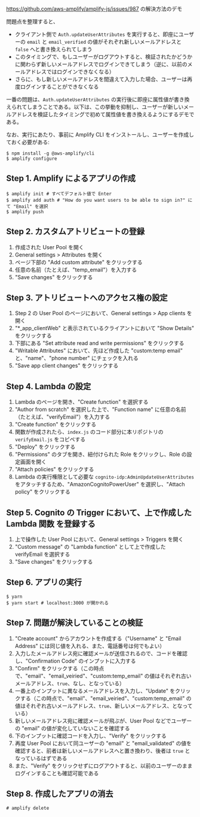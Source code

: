 https://github.com/aws-amplify/amplify-js/issues/987 の解決方法のデモ

問題点を整理すると、

- クライアント側で `Auth.updateUserAttributes` を実行すると、即座にユーザーの `email` と `email_verified` の値がそれぞれ新しいメールアドレスと `false` へと書き換えられてしまう
- このタイミングで、もしユーザーがログアウトすると、検証されたかどうかに関わらず新しいメールアドレスでログインできてしまう（逆に、以前のメールアドレスではログインできなくなる）
- さらに、もし新しいメールアドレスを間違えて入力した場合、ユーザーは再度ログインすることができなくなる

一番の問題は、`Auth.updateUserAttributes` の実行後に即座に属性値が書き換えられてしまうことである。以下は、この挙動を抑制し、ユーザーが新しいメールアドレスを検証したタイミングで初めて属性値を書き換えるようにするデモである。

なお、実行にあたり、事前に Amplify CLI をインストールし、ユーザーを作成しておく必要がある:

```
$ npm install -g @aws-amplify/cli
$ amplify configure
```

## Step 1. Amplify によるアプリの作成

```
$ amplify init # すべてデフォルト値で Enter
$ amplify add auth # "How do you want users to be able to sign in?" にて "Email" を選択
$ amplify push
```

## Step 2. カスタムアトリビュートの登録

1. 作成された User Pool を開く
2. General settings > Attributes を開く
3. ページ下部の "Add custom attribute" をクリックする
4. 任意の名前（たとえば、"temp_email"）を入力する
5. "Save changes" をクリックする

## Step 3. アトリビュートへのアクセス権の設定

1. Step 2 の User Pool のページにおいて、General settings > App clients を開く
2. "\*\_app_clientWeb" と表示されているクライアントにおいて "Show Details" をクリックする
3. 下部にある "Set attribute read and write permissions" をクリックする
4. "Writable Attributes" において、先ほど作成した "custom:temp email" と、"name"、"phone number" にチェックを入れる
5. "Save app client changes" をクリックする

## Step 4. Lambda の設定

1. Lambda のページを開き、"Create function" を選択する
2. "Author from scratch" を選択した上で、"Function name" に任意の名前（たとえば、"verifyEmail"）を入力する
3. "Create function" をクリックする
4. 関数が作成されたら、`index.js` のコード部分に本リポジトリの `verifyEmail.js` をコピペする
5. "Deploy" をクリックする
6. "Permissions" のタブを開き、紐付けられた Role をクリックし、Role の設定画面を開く
7. "Attach policies" をクリックする
8. Lambda の実行権限として必要な `cognito-idp:AdminUpdateUserAttributes` をアタッチするため、"AmazonCognitoPowerUser" を選択し、"Attach policy" をクリックする

## Step 5. Cognito の Trigger において、上で作成した Lambda 関数 を登録する

1. 上で操作した User Pool において、General settings > Triggers を開く
2. "Custom message" の "Lambda function" として上で作成した verifyEmail を選択する
3. "Save changes" をクリックする

## Step 6. アプリの実行

```
$ yarn
$ yarn start # localhost:3000 が開かれる
```

## Step 7. 問題が解決していることの検証

1. "Create account" からアカウントを作成する（"Username" と "Email Address" には同じ値を入れる、また、電話番号は何でもよい）
2. 入力したメールアドレス宛に確認メールが送信されるので、コードを確認し、"Confirmation Code" のインプットに入力する
3. "Confirm" をクリックする（この時点で、"email"、"email_veiried"、"custom:temp_email" の値はそれぞれ古いメールアドレス、`true`、なし、となっている）
4. 一番上のインプットに異なるメールアドレスを入力し、"Update" をクリックする（この時点で、"email"、"email_veiried"、"custom:temp_email" の値はそれぞれ古いメールアドレス、`true`、新しいメールアドレス、となっている）
5. 新しいメールアドレス宛に確認メールが飛ぶが、User Pool などでユーザーの "email" の値が変化していないことを確認する
6. 下のインプットに確認コードを入力し、"Verify" をクリックする
7. 再度 User Pool において同ユーザーの "email" と "email_validated" の値を確認すると、前者は新しいメールアドレスへと置き換わり、後者は `true` となっているはずである
8. また、"Verify" をクリックせずにログアウトすると、以前のユーザーのままログインすることも確認可能である

## Step 8. 作成したアプリの消去

```
# amplify delete
```

